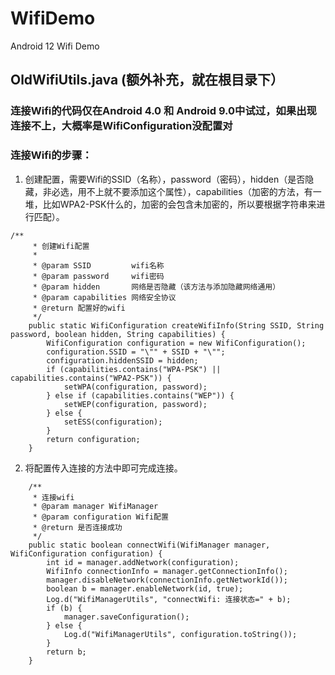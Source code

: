 # WifiDemo
Android 12 Wifi Demo

## OldWifiUtils.java (额外补充，就在根目录下）

### 连接Wifi的代码仅在Android 4.0 和 Android 9.0中试过，如果出现连接不上，大概率是WifiConfiguration没配置对
### 连接Wifi的步骤：
1. 创建配置，需要Wifi的SSID（名称），password（密码），hidden（是否隐藏，非必选，用不上就不要添加这个属性），capabilities（加密的方法，有一堆，比如WPA2-PSK什么的，加密的会包含未加密的，所以要根据字符串来进行匹配）。

```
/**
     * 创建Wifi配置
     *
     * @param SSID         wifi名称
     * @param password     wifi密码
     * @param hidden       网络是否隐藏（该方法与添加隐藏网络通用）
     * @param capabilities 网络安全协议
     * @return 配置好的wifi
     */
    public static WifiConfiguration createWifiInfo(String SSID, String password, boolean hidden, String capabilities) {
        WifiConfiguration configuration = new WifiConfiguration();
        configuration.SSID = "\"" + SSID + "\"";
        configuration.hiddenSSID = hidden;
        if (capabilities.contains("WPA-PSK") || capabilities.contains("WPA2-PSK")) {
            setWPA(configuration, password);
        } else if (capabilities.contains("WEP")) {
            setWEP(configuration, password);
        } else {
            setESS(configuration);
        }
        return configuration;
    }
```



2. 将配置传入连接的方法中即可完成连接。


    
```
    /**
     * 连接wifi
     * @param manager WifiManager
     * @param configuration Wifi配置
     * @return 是否连接成功
     */
    public static boolean connectWifi(WifiManager manager, WifiConfiguration configuration) {
        int id = manager.addNetwork(configuration);
        WifiInfo connectionInfo = manager.getConnectionInfo();
        manager.disableNetwork(connectionInfo.getNetworkId());
        boolean b = manager.enableNetwork(id, true);
        Log.d("WifiManagerUtils", "connectWifi: 连接状态=" + b);
        if (b) {
            manager.saveConfiguration();
        } else {
            Log.d("WifiManagerUtils", configuration.toString());
        }
        return b;
    }
```
